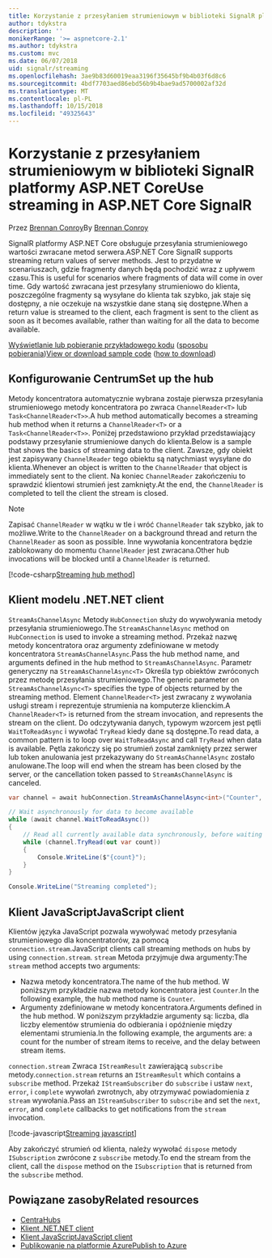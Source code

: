 ```yaml
---
title: Korzystanie z przesyłaniem strumieniowym w biblioteki SignalR platformy ASP.NET Core
author: tdykstra
description: ''
monikerRange: '>= aspnetcore-2.1'
ms.author: tdykstra
ms.custom: mvc
ms.date: 06/07/2018
uid: signalr/streaming
ms.openlocfilehash: 3ae9b83d60019eaa3196f35645bf9b4b03f6d8c6
ms.sourcegitcommit: 4bdf7703aed86ebd56b9b4bae9ad5700002af32d
ms.translationtype: MT
ms.contentlocale: pl-PL
ms.lasthandoff: 10/15/2018
ms.locfileid: "49325643"
---
```

# <a name="use-streaming-in-aspnet-core-signalr"></a><span data-ttu-id="2af4b-102">Korzystanie z przesyłaniem strumieniowym w biblioteki SignalR platformy ASP.NET Core</span><span class="sxs-lookup"><span data-stu-id="2af4b-102">Use streaming in ASP.NET Core SignalR</span></span>

<span data-ttu-id="2af4b-103">Przez [Brennan Conroy](https://github.com/BrennanConroy)</span><span class="sxs-lookup"><span data-stu-id="2af4b-103">By [Brennan Conroy](https://github.com/BrennanConroy)</span></span>

<span data-ttu-id="2af4b-104">SignalR platformy ASP.NET Core obsługuje przesyłania strumieniowego wartości zwracane metod serwera.</span><span class="sxs-lookup"><span data-stu-id="2af4b-104">ASP.NET Core SignalR supports streaming return values of server methods.</span></span> <span data-ttu-id="2af4b-105">Jest to przydatne w scenariuszach, gdzie fragmenty danych będą pochodzić wraz z upływem czasu.</span><span class="sxs-lookup"><span data-stu-id="2af4b-105">This is useful for scenarios where fragments of data will come in over time.</span></span> <span data-ttu-id="2af4b-106">Gdy wartość zwracana jest przesyłany strumieniowo do klienta, poszczególne fragmenty są wysyłane do klienta tak szybko, jak staje się dostępny, a nie oczekuje na wszystkie dane staną się dostępne.</span><span class="sxs-lookup"><span data-stu-id="2af4b-106">When a return value is streamed to the client, each fragment is sent to the client as soon as it becomes available, rather than waiting for all the data to become available.</span></span>

<span data-ttu-id="2af4b-107">[Wyświetlanie lub pobieranie przykładowego kodu](https://github.com/aspnet/Docs/tree/live/aspnetcore/signalr/streaming/sample) ([sposobu pobierania](xref:tutorials/index#how-to-download-a-sample))</span><span class="sxs-lookup"><span data-stu-id="2af4b-107">[View or download sample code](https://github.com/aspnet/Docs/tree/live/aspnetcore/signalr/streaming/sample) ([how to download](xref:tutorials/index#how-to-download-a-sample))</span></span>

## <a name="set-up-the-hub"></a><span data-ttu-id="2af4b-108">Konfigurowanie Centrum</span><span class="sxs-lookup"><span data-stu-id="2af4b-108">Set up the hub</span></span>

<span data-ttu-id="2af4b-109">Metody koncentratora automatycznie wybrana zostaje pierwsza przesyłania strumieniowego metody koncentratora po zwraca `ChannelReader<T>` lub `Task<ChannelReader<T>>`.</span><span class="sxs-lookup"><span data-stu-id="2af4b-109">A hub method automatically becomes a streaming hub method when it returns a `ChannelReader<T>` or a `Task<ChannelReader<T>>`.</span></span> <span data-ttu-id="2af4b-110">Poniżej przedstawiono przykład przedstawiający podstawy przesyłanie strumieniowe danych do klienta.</span><span class="sxs-lookup"><span data-stu-id="2af4b-110">Below is a sample that shows the basics of streaming data to the client.</span></span> <span data-ttu-id="2af4b-111">Zawsze, gdy obiekt jest zapisywany `ChannelReader` tego obiektu są natychmiast wysyłane do klienta.</span><span class="sxs-lookup"><span data-stu-id="2af4b-111">Whenever an object is written to the `ChannelReader` that object is immediately sent to the client.</span></span> <span data-ttu-id="2af4b-112">Na koniec `ChannelReader` zakończeniu to sprawdzić klientowi strumień jest zamknięty.</span><span class="sxs-lookup"><span data-stu-id="2af4b-112">At the end, the `ChannelReader` is completed to tell the client the stream is closed.</span></span>

> [!NOTE]
> <span data-ttu-id="2af4b-113">Zapisać `ChannelReader` w wątku w tle i wróć `ChannelReader` tak szybko, jak to możliwe.</span><span class="sxs-lookup"><span data-stu-id="2af4b-113">Write to the `ChannelReader` on a background thread and return the `ChannelReader` as soon as possible.</span></span> <span data-ttu-id="2af4b-114">Inne wywołania koncentratora będzie zablokowany do momentu `ChannelReader` jest zwracana.</span><span class="sxs-lookup"><span data-stu-id="2af4b-114">Other hub invocations will be blocked until a `ChannelReader` is returned.</span></span>

[!code-csharp[Streaming hub method](streaming/sample/Hubs/StreamHub.cs?range=10-34)]

## <a name="net-client"></a><span data-ttu-id="2af4b-115">Klient modelu .NET</span><span class="sxs-lookup"><span data-stu-id="2af4b-115">.NET client</span></span>

<span data-ttu-id="2af4b-116">`StreamAsChannelAsync` Metody `HubConnection` służy do wywoływania metody przesyłania strumieniowego.</span><span class="sxs-lookup"><span data-stu-id="2af4b-116">The `StreamAsChannelAsync` method on `HubConnection` is used to invoke a streaming method.</span></span> <span data-ttu-id="2af4b-117">Przekaż nazwę metody koncentratora oraz argumenty zdefiniowane w metody koncentratora `StreamAsChannelAsync`.</span><span class="sxs-lookup"><span data-stu-id="2af4b-117">Pass the hub method name, and arguments defined in the hub method to `StreamAsChannelAsync`.</span></span> <span data-ttu-id="2af4b-118">Parametr generyczny na `StreamAsChannelAsync<T>` Określa typ obiektów zwróconych przez metodę przesyłania strumieniowego.</span><span class="sxs-lookup"><span data-stu-id="2af4b-118">The generic parameter on `StreamAsChannelAsync<T>` specifies the type of objects returned by the streaming method.</span></span> <span data-ttu-id="2af4b-119">Element `ChannelReader<T>` jest zwracany z wywołania usługi stream i reprezentuje strumienia na komputerze klienckim.</span><span class="sxs-lookup"><span data-stu-id="2af4b-119">A `ChannelReader<T>` is returned from the stream invocation, and represents the stream on the client.</span></span> <span data-ttu-id="2af4b-120">Do odczytywania danych, typowym wzorcem jest pętli `WaitToReadAsync` i wywołać `TryRead` kiedy dane są dostępne.</span><span class="sxs-lookup"><span data-stu-id="2af4b-120">To read data, a common pattern is to loop over `WaitToReadAsync` and call `TryRead` when data is available.</span></span> <span data-ttu-id="2af4b-121">Pętla zakończy się po strumień został zamknięty przez serwer lub token anulowania jest przekazywany do `StreamAsChannelAsync` zostało anulowane.</span><span class="sxs-lookup"><span data-stu-id="2af4b-121">The loop will end when the stream has been closed by the server, or the cancellation token passed to `StreamAsChannelAsync` is canceled.</span></span>

```csharp
var channel = await hubConnection.StreamAsChannelAsync<int>("Counter", 10, 500, CancellationToken.None);

// Wait asynchronously for data to become available
while (await channel.WaitToReadAsync())
{
    // Read all currently available data synchronously, before waiting for more data
    while (channel.TryRead(out var count))
    {
        Console.WriteLine($"{count}");
    }
}

Console.WriteLine("Streaming completed");
```

## <a name="javascript-client"></a><span data-ttu-id="2af4b-122">Klient JavaScript</span><span class="sxs-lookup"><span data-stu-id="2af4b-122">JavaScript client</span></span>

<span data-ttu-id="2af4b-123">Klientów języka JavaScript pozwala wywoływać metody przesyłania strumieniowego dla koncentratorów, za pomocą `connection.stream`.</span><span class="sxs-lookup"><span data-stu-id="2af4b-123">JavaScript clients call streaming methods on hubs by using `connection.stream`.</span></span> <span data-ttu-id="2af4b-124">`stream` Metoda przyjmuje dwa argumenty:</span><span class="sxs-lookup"><span data-stu-id="2af4b-124">The `stream` method accepts two arguments:</span></span>

* <span data-ttu-id="2af4b-125">Nazwa metody koncentratora.</span><span class="sxs-lookup"><span data-stu-id="2af4b-125">The name of the hub method.</span></span> <span data-ttu-id="2af4b-126">W poniższym przykładzie nazwa metody koncentratora jest `Counter`.</span><span class="sxs-lookup"><span data-stu-id="2af4b-126">In the following example, the hub method name is `Counter`.</span></span>
* <span data-ttu-id="2af4b-127">Argumenty zdefiniowane w metody koncentratora.</span><span class="sxs-lookup"><span data-stu-id="2af4b-127">Arguments defined in the hub method.</span></span> <span data-ttu-id="2af4b-128">W poniższym przykładzie argumenty są: liczba, dla liczby elementów strumienia do odbierania i opóźnienie między elementami strumienia.</span><span class="sxs-lookup"><span data-stu-id="2af4b-128">In the following example, the arguments are: a count for the number of stream items to receive, and the delay between stream items.</span></span>

<span data-ttu-id="2af4b-129">`connection.stream` Zwraca `IStreamResult` zawierającą `subscribe` metody.</span><span class="sxs-lookup"><span data-stu-id="2af4b-129">`connection.stream` returns an `IStreamResult` which contains a `subscribe` method.</span></span> <span data-ttu-id="2af4b-130">Przekaż `IStreamSubscriber` do `subscribe` i ustaw `next`, `error`, i `complete` wywołań zwrotnych, aby otrzymywać powiadomienia z `stream` wywołania.</span><span class="sxs-lookup"><span data-stu-id="2af4b-130">Pass an `IStreamSubscriber` to `subscribe` and set the `next`, `error`, and `complete` callbacks to get notifications from the `stream` invocation.</span></span>

[!code-javascript[Streaming javascript](streaming/sample/wwwroot/js/stream.js?range=19-36)]

<span data-ttu-id="2af4b-131">Aby zakończyć strumień od klienta, należy wywołać `dispose` metody `ISubscription` zwrócone z `subscribe` metody.</span><span class="sxs-lookup"><span data-stu-id="2af4b-131">To end the stream from the client, call the `dispose` method on the `ISubscription` that is returned from the `subscribe` method.</span></span>

## <a name="related-resources"></a><span data-ttu-id="2af4b-132">Powiązane zasoby</span><span class="sxs-lookup"><span data-stu-id="2af4b-132">Related resources</span></span>

* [<span data-ttu-id="2af4b-133">Centra</span><span class="sxs-lookup"><span data-stu-id="2af4b-133">Hubs</span></span>](xref:signalr/hubs)
* [<span data-ttu-id="2af4b-134">Klient .NET</span><span class="sxs-lookup"><span data-stu-id="2af4b-134">.NET client</span></span>](xref:signalr/dotnet-client)
* [<span data-ttu-id="2af4b-135">Klient JavaScript</span><span class="sxs-lookup"><span data-stu-id="2af4b-135">JavaScript client</span></span>](xref:signalr/javascript-client)
* [<span data-ttu-id="2af4b-136">Publikowanie na platformie Azure</span><span class="sxs-lookup"><span data-stu-id="2af4b-136">Publish to Azure</span></span>](xref:signalr/publish-to-azure-web-app)
